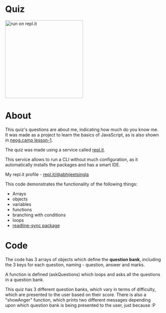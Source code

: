 # Quiz

[<img src = "https://repl.it/badge/github/abhijeetsingla/neogcamp-cli-project-1" alt="run on repl.it" width = "250">](https://replit.com/@AbhijeetSingla/neogcamp-cli-project-1?embed=1&output=1)

# About

This quiz's questions are about me, indicating how much do you know me. It was made as a project to learn the basics of JavaScript, as is also shown in [neog.camp lesson-1](https://neog.camp/guide/lesson-one).

The quiz was made using a service called [repl.it](https://repl.it).

This service allows to run a CLI without much configuration, as it automatically installs the packages and has a smart IDE.

My repl.it profile - [repl.it/@abhijeetsingla](https://repl.it/@abhijeetsingla)

This code demonstrates the functionality of the following things:
- Arrays
- objects
- variables
- functions
- branching with conditions
- loops
- [readline-sync package](https://www.npmjs.com/package/readline-sync)

# Code

The code has 3 arrays of objects which define the **question bank**, including the 3 keys for each question, naming - question, answer and marks.

A function is defined (askQuestions) which loops and asks all the questions in a question bank. 

This quiz has 3 different question banks, which vary in terms of difficulty, which are presented to the user based on their score. There is also a "showAnger" function, which prints two different messages depending upon which question bank is being presented to the user, just because :P
